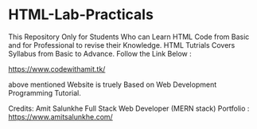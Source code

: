 # HTML-Lab-Practicals
This Repository Only for Students Who can Learn HTML Code from Basic and for Professional to revise their Knowledge. 
HTML Tutrials Covers Syllabus from Basic to Advance. 
Follow the Link Below :

https://www.codewithamit.tk/  

above mentioned Website is truely Based on Web Development Programming Tutorial.

Credits:
Amit Salunkhe
Full Stack Web Developer (MERN stack)
Portfolio : https://www.amitsalunkhe.com/

